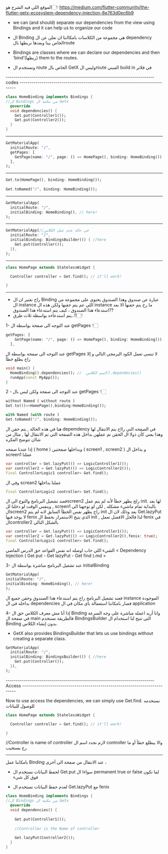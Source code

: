 الموقع اللي فيه الشرح هو👇🏻
https://medium.com/flutter-community/the-flutter-getx-ecosystem-dependency-injection-8e763d0ec6b9


- we can (and should) separate  our dependencies from the view using Bindings and it can help us to organize our code
 

-  ال Binding هي مجموعة من الكلاسات بامكااننا ان نعلن عن ال dependency الخاص بينا وبعدها نربطها بالroute

- Bindings are classes where we can declare our dependencies and then ‘bind’(ربطها) them to the routes.

- ونستخدم ال route الخاص بال GetX وليس الroute المبني build in في فلاتر

-------------------------------------------------------------------------- codes ----------------------------------------------------------------------------

```dart
class HomeBinding implements Bindings {
//ال Bindings من مكتبة ال Getx
  @override
  void dependencies() {
    Get.put(Controller1());
    Get.put(Controller2());
  }
}
```
_______________________

```dart
GetMaterialApp( 
  initialRoute: "/",
  getPages: [
    GetPage(name: "/", page: () => HomePage(), binding: HomeBinding()), // here!
  ],
);
```
__________________________

```dart
Get.to(HomePage(), binding: HomeBinding());
 
Get.toNamed("/", binding: HomeBinding()); 
```
_____________________________

```dart
GetMaterialApp(
  initialRoute: "/",
  initialBinding: HomeBinding(), // here!
);
```
____________________

```dart
GetMaterialApp(//في حالة عدم عمل الكلاس
  initialRoute: "/",
  initialBinding: BindingsBuilder(() { //here
    Get.put(Controller());
  }),
);
```

_____________________

```dart
class HomePage extends StatelessWidget {

  Controller controller = Get.find(); // it'll work!

}
```

___________________________

+ راح نعتبر ان ال Binding عبارة عن صندوق وهذا الصندوق يحتوي على مجموعة من ال instance اللي عم يتم حقنها ولكن هذه ال instance ما رح يتم حقنها الا بعد استدعاء هذا الصندوق ، كيف يتم استدعاء هذا الصندوق??
+ يتم استدعاءه بواسطة ثلاث طرق..!!👇🏻

1- عند التوجه الى صفحة بواسطة ال getPages 👇🏻

```dart
getPages: [
    GetPage(name: "/", page: () => HomePage(), binding: HomeBinding()), // here!
  ],
```
عند التوجه الى صفحة بواسطة ال getPages لا تنسى تعمل الكود البرمجي التالي و إلا راح يطلع خطأ
```dart
void main() {
  HomeBinding().dependencies(); //  اسم الكلاس().dependecies()
  runApp(const MyApp());
}
```



  2 - عند التوجه الى صفحة ولكن ليس بال getPages 👇🏻
  
```dart
without Named ( without route )
Get.to(()=>HomePage(),binding:HomeBinding());

with Named (with route )
Get.toNamed("/", binding: HomeBinding()); 
```
هنا في هذه الحالة , يتم حقن ال depemdency في الصفحه التي رااح يتم الانتقال لها وهذا يعني كأن ذولا ال الحقن تم عملهن بداخل هذه الصفحة التي تم الانتقال لها , مثال من شاان تتوضح الفكره

إذا عندنا صفحه ( home )  وبداخلها صفحتين ( screen1 , screen2 ) و بداخل ال screen1 عملنا
```dart
var controller = Get.lazyPut(() => LogicController1());
var controller2 = Get.lazyPut(() => LogicController2());
final ControllerLogic1 controller= Get.find(); 
```
وفي ال screan2 عملنا بداخلها 
```dart
final ControllerLogic2 controller= Get.find(); 
```
فعند تشغيل البرنامج والتوج الى الscreen2 رلح يظهر خطأ لأنه لم يتم عمل init. لها بعد , وبنفس الوقت لو دخلنا لل screen1 بالبداية تمام ماشيء مشكله , لكن لو توجهنا الى الscreen2 راح يظهر نفس الخطأ السابق لانه لم يتم init بعد وذلك لان ال Get.lazyPut لا يوجد فيها fenix الذي يتيح الاستمرار بحفظ ال init , لذا فالحل الافضل تعمل fenix في الcontroller2 بالشكل التالي
```dart
var controller = Get.lazyPut(() => LogicController1());
var controller2 = Get.lazyPut(() => LogicController2(),fenix: true);
final ControllerLogic1 controller= Get.find(); 
```
الشيء اللي حاب اوصله انه نفس القواعد حق الدرس الماضي < Dependency Injection ( Get put - Get lazyPut - Get find ).md >



  3- عند تشغيل البرنامج مباشرة بواسطة ال initialBinding
  
  ```dart
  GetMaterialApp(
  initialRoute: "/",
  initialBinding: HomeBinding(), // here!
);
```
فعند تشغيل البرنامج راح يتم استدعاء هذا الصندوق وحقن جميع ال instance الموجودة بداخله في ال dependencies فصار بامكاننا استعمالة باي مكان في ال application 


4- إذا أنا مش معرف الكلاس حق ال Binding وانا أريد اعمله مباشرة على وجه السرعة في صفحة ال main فالطريقة نستخدم BindingsBuilder التي تتيح لنا استخدام ال Binding بدون إنشاء الكلاس.

- GetX also provides BindingsBuilder that lets us use bindings without creating a separate class.

```dart
GetMaterialApp(
  initialRoute: "/",
  initialBinding: BindingsBuilder(() { //here
    Get.put(Controller());
  }),
);
```

-------------------------------------------------------------------------- Access ---------------------------------------------------------------------------



Now to use access the dependencies, we can simply use Get.find.
نستخدمه للوصول للبيانات
```dart
class HomePage extends StatelessWidget {

  Controller controller = Get.find(); // it'll work!

}
```
//Controller is name of controller 
لازم نحدد اسم ال controller والا بيطلع خطأ أو ما رح يستجيب

_____________________________________
بامكاننا عمل Binding عند الانتقال من صفحة الى أخرى ، 

- لحفظ البيانات نستخدم ال Get.put سواءا ال 
permanent true or false
لما تكون فوق كل شيء

- لعدم حفظ البيانات نستخدم ال Get.lazyPut مع fenix


```dart
class HomeBinding implements Bindings {
//ال Bindings من مكتبة ال Getx
  @override
  void dependencies() {
  
    Get.put(Controller1());
    
    //Controller is the Name of controller 
    
    Get.lazyPut(Controller2());
  }
}
```


